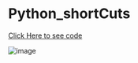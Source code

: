 # Python_shortCuts
[Click Here to see code](https://github.com/shivashankars-github/SDET_QA_Analyst/blob/main/python_short_Cuts/Scenario_1192025001.py)

![image](https://github.com/user-attachments/assets/9c5d9746-5899-4c5b-8c81-d3364b5aaf06)
